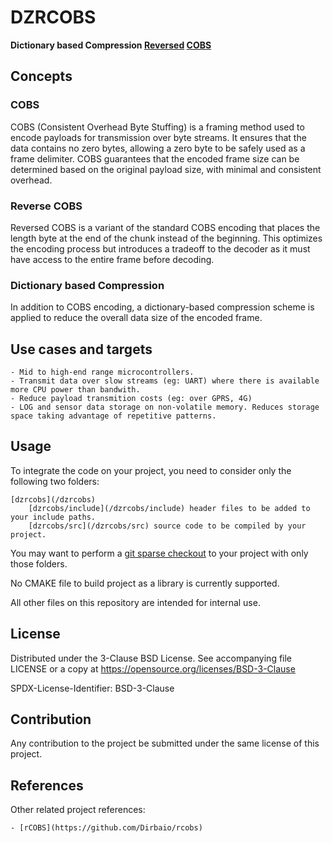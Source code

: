 # DZRCOBS

**Dictionary based Compression [Reversed](https://github.com/Dirbaio/rcobs) [COBS](https://en.wikipedia.org/wiki/Consistent_Overhead_Byte_Stuffing)**

## Concepts
### COBS
COBS (Consistent Overhead Byte Stuffing) is a framing method used to encode payloads for transmission over byte streams. It ensures that the data contains no zero bytes, allowing a zero byte to be safely used as a frame delimiter. COBS guarantees that the encoded frame size can be determined based on the original payload size, with minimal and consistent overhead.

### Reverse COBS
Reversed COBS is a variant of the standard COBS encoding that places the length byte at the end of the chunk instead of the beginning. This optimizes the encoding process but introduces a tradeoff to the decoder as it must have access to the entire frame before decoding.

### Dictionary based Compression
In addition to COBS encoding, a dictionary-based compression scheme is applied to reduce the overall data size of the encoded frame.

## Use cases and targets
    - Mid to high-end range microcontrollers.
    - Transmit data over slow streams (eg: UART) where there is available more CPU power than bandwith.
    - Reduce payload transmition costs (eg: over GPRS, 4G)
    - LOG and sensor data storage on non-volatile memory. Reduces storage space taking advantage of repetitive patterns.

## Usage
To integrate the code on your project, you need to consider only the following two folders:

```
[dzrcobs](/dzrcobs)
    [dzrcobs/include](/dzrcobs/include) header files to be added to your include paths.
    [dzrcobs/src](/dzrcobs/src) source code to be compiled by your project.
```

You may want to perform a [git sparse checkout](https://git-scm.com/docs/git-sparse-checkout) to your project with only those folders.

No CMAKE file to build project as a library is currently supported.

All other files on this repository are intended for internal use.

## License
Distributed under the 3-Clause BSD License. See accompanying file LICENSE or a copy at https://opensource.org/licenses/BSD-3-Clause

SPDX-License-Identifier: BSD-3-Clause

## Contribution
Any contribution to the project be submitted under the same license of this project.

## References
Other related project references:

    - [rCOBS](https://github.com/Dirbaio/rcobs)
